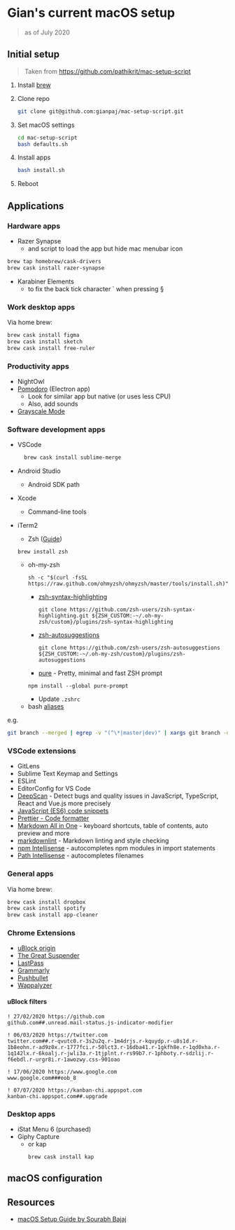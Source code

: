 # Gian's current macOS setup

> as of July 2020

## Initial setup

> Taken from <https://github.com/pathikrit/mac-setup-script>

1. Install [brew](https://brew.sh/)
2. Clone repo

    ```bash
    git clone git@github.com:gianpaj/mac-setup-script.git
    ```

3. Set macOS settings

    ```bash
    cd mac-setup-script
    bash defaults.sh
    ```

4. Install apps

    ```bash
    bash install.sh
    ```

5. Reboot

## Applications

### Hardware apps

- Razer Synapse
  - and script to load the app but hide mac menubar icon

```bash
brew tap homebrew/cask-drivers
brew cask install razer-synapse
```

- Karabiner Elements
  - to fix the back tick character ` when pressing §

### Work desktop apps

Via home brew:

```bash
brew cask install figma
brew cask install sketch
brew cask install free-ruler
```

### Productivity apps

- NightOwl
- [Pomodoro](https://github.com/G07cha/pomodoro) (Electron app)
  - Look for similar app but native (or uses less CPU)
  - Also, add sounds 
- [Grayscale Mode](https://github.com/rkbhochalya/grayscale-mode)

### Software development apps

- VSCode

  ```bash
    brew cask install sublime-merge
  ```

- Android Studio
  - Android SDK path
- Xcode
  - Command-line tools
- iTerm2
  - Zsh ([Guide](https://sourabhbajaj.com/mac-setup/iTerm/zsh.html))
  ```
  brew install zsh
  ```
  - oh-my-zsh
    ```
    sh -c "$(curl -fsSL https://raw.github.com/ohmyzsh/ohmyzsh/master/tools/install.sh)"
    ```
    - [zsh-syntax-highlighting](https://github.com/zsh-users/zsh-syntax-highlighting)
      ```
      git clone https://github.com/zsh-users/zsh-syntax-highlighting.git ${ZSH_CUSTOM:-~/.oh-my-zsh/custom}/plugins/zsh-syntax-highlighting
      ```
    - [zsh-autosuggestions](https://github.com/zsh-users/zsh-autosuggestions)
      ```
      git clone https://github.com/zsh-users/zsh-autosuggestions ${ZSH_CUSTOM:-~/.oh-my-zsh/custom}/plugins/zsh-autosuggestions
      ```
    - [pure](https://github.com/sindresorhus/pure) - Pretty, minimal and fast ZSH prompt
    ```
    npm install --global pure-prompt
    ```
    - Update `.zshrc`
  - bash [aliases](./bash/.aliases)

e.g.

```bash
git branch --merged | egrep -v "(^\*|master|dev)" | xargs git branch -d
```

### VSCode extensions

- GitLens
- Sublime Text Keymap and Settings
- ESLint
- EditorConfig for VS Code
- [DeepScan](https://marketplace.visualstudio.com/items?itemName=DeepScan.vscode-deepscan) - Detect bugs and quality issues in JavaScript, TypeScript, React and Vue.js more precisely
- [JavaScript (ES6) code snippets](https://marketplace.visualstudio.com/items?itemName=xabikos.JavaScriptSnippets)
- [Prettier - Code formatter](https://marketplace.visualstudio.com/items?itemName=esbenp.prettier-vscode)
- [Markdown All in One](https://marketplace.visualstudio.com/items?itemName=yzhang.markdown-all-in-one) - keyboard shortcuts, table of contents, auto preview and more
- [markdownlint](https://marketplace.visualstudio.com/items?itemName=DavidAnson.vscode-markdownlint) - Markdown linting and style checking
- [npm Intellisense](https://marketplace.visualstudio.com/items?itemName=christian-kohler.npm-intellisense) - autocompletes npm modules in import statements
- [Path Intellisense](https://marketplace.visualstudio.com/items?itemName=christian-kohler.path-intellisense) - autocompletes filenames

### General apps

Via home brew:

```bash
brew cask install dropbox
brew cask install spotify
brew cask install app-cleaner
```

### Chrome Extensions

- [uBlock origin](https://chrome.google.com/webstore/detail/ublock-origin/cjpalhdlnbpafiamejdnhcphjbkeiagm)
- [The Great Suspender](https://chrome.google.com/webstore/detail/the-great-suspender/klbibkeccnjlkjkiokjodocebajanakg)
- [LastPass](https://chrome.google.com/webstore/detail/lastpass-free-password-ma/hdokiejnpimakedhajhdlcegeplioahd)
- [Grammarly](https://chrome.google.com/webstore/detail/grammarly-for-chrome/kbfnbcaeplbcioakkpcpgfkobkghlhen)
- [Pushbullet](https://chrome.google.com/webstore/detail/pushbullet/chlffgpmiacpedhhbkiomidkjlcfhogd)
- [Wappalyzer](https://chrome.google.com/webstore/detail/wappalyzer/gppongmhjkpfnbhagpmjfkannfbllamg)
#### uBlock filters

```
! 27/02/2020 https://github.com
github.com##.unread.mail-status.js-indicator-modifier

! 06/03/2020 https://twitter.com
twitter.com##.r-qvutc0.r-3s2u2q.r-1m4drjs.r-kquydp.r-u8s1d.r-1b8eohn.r-ad9z0x.r-1777fci.r-50lct3.r-16dba41.r-1gkfh8e.r-1qd0xha.r-1q142lx.r-6koalj.r-jwli3a.r-1tjplnt.r-rs99b7.r-1phboty.r-sdzlij.r-f6ebdl.r-urgr8i.r-1awozwy.css-901oao

! 17/06/2020 https://www.google.com
www.google.com###eob_8

! 07/07/2020 https://kanban-chi.appspot.com
kanban-chi.appspot.com##.upgrade
```

### Desktop apps

- iStat Menu 6 (purchased)
- Giphy Capture
  - or kap
      ```
      brew cask install kap
      ```

## macOS configuration

## Resources

- [macOS Setup Guide by Sourabh Bajaj](https://sourabhbajaj.com/mac-setup/)